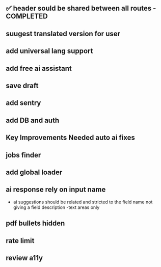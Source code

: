 ## ✅ header sould be shared between all routes - COMPLETED

## suugest translated version for user

## add universal lang support

## add free ai assistant

## save draft

## add sentry

## add DB and auth

## Key Improvements Needed auto ai fixes

## jobs finder

## add global loader

## ai response rely on input name

- ai suggestions should be related and stricted to the field name not giving a field description -text areas only

## pdf bullets hidden

## rate limit

## review a11y
